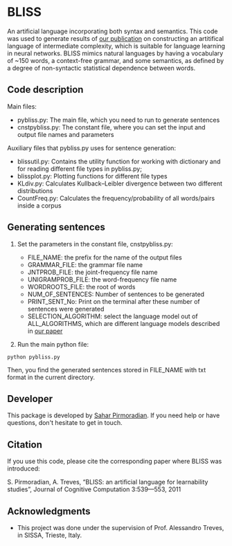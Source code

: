 # BLISS

An artificial language incorporating both syntax and semantics. This code was used to generate results of [our publication](https://github.com/pirmoradian/BLISS/blob/master/Pirmoradian%2C%20Treves%20-%202011%20-%20Cognitive%20Computation.pdf) on constructing an artitifical language of intermediate complexity, which is suitable for language learning in neural networks. BLISS mimics natural languages by having a vocabulary of ~150 words, a context-free grammar, and some semantics, as defined by a degree of non-syntactic statistical dependence between words. 


## Code description

Main files:

* pybliss.py: The main file, which you need to run to generate sentences
* cnstpybliss.py: The constant file, where you can set the input and output file names and parameters

Auxiliary files that pybliss.py uses for sentence generation:

* blissutil.py: Contains the utility function for working with dictionary and for reading different file types in pybliss.py; 
* blissplot.py: Plotting functions for different file types
* KLdiv.py: Calculates Kullback–Leibler divergence between two different distributions
* CountFreq.py: Calculates the frequency/probability of all words/pairs inside a corpus    


## Generating sentences

1. Set the parameters in the constant file, cnstpybliss.py: 

   - FILE_NAME: the prefix for the name of the output files
   - GRAMMAR_FILE: the grammar file name
   - JNTPROB_FILE: the joint-frequency file name
   - UNIGRAMPROB_FILE: the word-frequency file name
   - WORDROOTS_FILE: the root of words
   - NUM_OF_SENTENCES: Number of sentences to be generated
   - PRINT_SENT_No: Print on the terminal after these number of sentences were generated
   - SELECTION_ALGORITHM: select the language model out of ALL_ALGORITHMS, which are different language models described in [our paper](https://github.com/pirmoradian/BLISS/blob/master/Pirmoradian%2C%20Treves%20-%202011%20-%20Cognitive%20Computation.pdf)

2. Run the main python file: 

```
python pybliss.py
```

Then, you find the generated sentences stored in FILE_NAME with txt format in the current directory.

## Developer

This package is developed by [Sahar Pirmoradian](https://www.researchgate.net/profile/Sahar_Pirmoradian). If you need help or have questions, don't hesitate to get in touch.
 
## Citation

If you use this code, please cite the corresponding paper where BLISS was introduced:

S. Pirmoradian, A. Treves, “BLISS: an artificial language for learnability studies”, Journal of Cognitive Computation 3:539—553, 2011

## Acknowledgments

* This project was done under the supervision of Prof. Alessandro Treves, in SISSA, Trieste, Italy.

